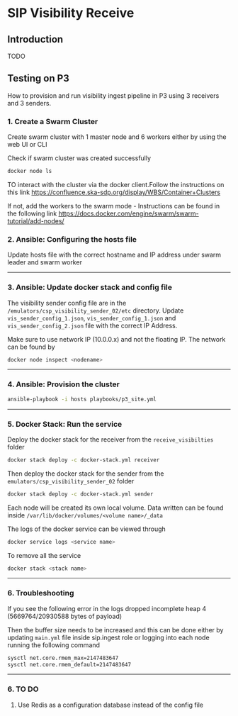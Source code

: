 # SIP Visibility Receive

## Introduction

TODO


## Testing on P3

How to provision and run visibility ingest pipeline in P3 using 3 
receivers and 3 senders.

### 1. Create a Swarm Cluster 

Create swarm cluster with 1 master node and 6 workers either by using the web
UI or CLI

Check if swarm cluster was created successfully

```bash
docker node ls
```

TO interact with the cluster via the docker client.Follow the instructions
on this link <https://confluence.ska-sdp.org/display/WBS/Container+Clusters>

If not, add the workers to the swarm mode - Instructions can be found in the
following link <https://docs.docker.com/engine/swarm/swarm-tutorial/add-nodes/>

### 2. Ansible: Configuring the hosts file

Update hosts file with the correct hostname and IP address under swarm leader 
and swarm worker

------------------------------------------------

### 3. Ansible: Update docker stack and config file

The visibility sender config file are in the 
`/emulators/csp_visibility_sender_02/etc` directory. Update 
`vis_sender_config_1.json`, `vis_sender_config_1.json` and 
`vis_sender_config_2.json` file with the correct IP Address.

Make sure to use network IP (10.0.0.x) and not the floating IP. The network 
can be found by 

```bash
docker node inspect <nodename>
```

------------------------------------------------

### 4. Ansible: Provision the cluster

```bash
ansible-playbook -i hosts playbooks/p3_site.yml
```

------------------------------------------------

### 5. Docker Stack: Run the service 

Deploy the docker stack for the receiver from the `receive_visibilties` folder

```bash
docker stack deploy -c docker-stack.yml receiver
```

Then deploy the docker stack for the sender from the 
`emulators/csp_visibility_sender_02` folder

```bash
docker stack deploy -c docker-stack.yml sender
```

Each node will be created its own local volume. Data written can be found 
inside `/var/lib/docker/volumes/<volume name>/_data`


The logs of the docker service can be viewed through

```bash
docker service logs <service name>
```

To remove all the service

```bash
docker stack <stack name>
```

------------------------------------------------

### 6. Troubleshooting

If you see the following error in the logs
dropped incomplete heap 4 (5669764/20930588 bytes of payload)

Then the buffer size needs to be increased and this can be done either by 
updating `main.yml` file inside sip.ingest role or logging into each node 
running the following command

```bash
sysctl net.core.rmem_max=2147483647
sysctl net.core.rmem_default=2147483647
```

------------------------------------------------

### 6. TO DO

1) Use Redis as a configuration database instead of the config file




